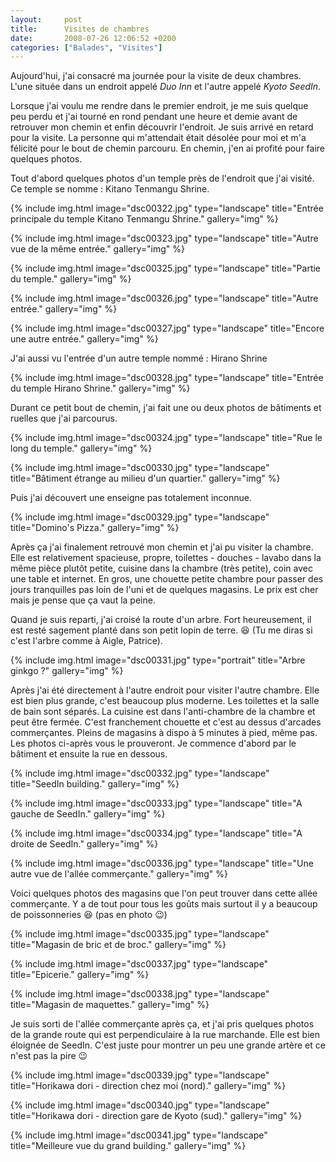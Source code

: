 ```yaml
---
layout:     post
title:      Visites de chambres
date:       2008-07-26 12:06:52 +0200
categories: ["Balades", "Visites"]
---
```


Aujourd'hui, j'ai consacré ma journée pour la visite de deux chambres. L'une située dans un endroit appelé *Duo Inn* et 
l'autre appelé *Kyoto SeedIn*.

<!--more-->

Lorsque j'ai voulu me rendre dans le premier endroit, je me suis quelque peu perdu et j'ai tourné en rond pendant
une heure et demie avant de retrouver mon chemin et enfin découvrir l'endroit. Je suis arrivé en retard pour la
visite. La personne qui m'attendait était désolée pour moi et m'a félicité pour le bout de chemin parcouru. En
chemin, j'en ai profité pour faire quelques photos.

Tout d'abord quelques photos d'un temple près de l'endroit que j'ai visité. Ce temple se nomme : Kitano Tenmangu
Shrine.

<!-- /assets/images/2008-07-26-visites-de-chambres/dsc00322.jpg -->
{% include img.html
    image="dsc00322.jpg"
    type="landscape"
    title="Entrée principale du temple Kitano Tenmangu Shrine."
    gallery="img"
%}

<!-- /assets/images/2008-07-26-visites-de-chambres/dsc00323.jpg -->
{% include img.html
    image="dsc00323.jpg"
    type="landscape"
    title="Autre vue de la même entrée."
    gallery="img"
%}

<!-- /assets/images/2008-07-26-visites-de-chambres/dsc00325.jpg -->
{% include img.html
    image="dsc00325.jpg"
    type="landscape"
    title="Partie du temple."
    gallery="img"
%}

<!-- /assets/images/2008-07-26-visites-de-chambres/dsc00326.jpg -->
{% include img.html
    image="dsc00326.jpg"
    type="landscape"
    title="Autre entrée."
    gallery="img"
%}

<!-- /assets/images/2008-07-26-visites-de-chambres/dsc00327.jpg -->
{% include img.html
    image="dsc00327.jpg"
    type="landscape"
    title="Encore une autre entrée."
    gallery="img"
%}

J'ai aussi vu l'entrée d'un autre temple nommé : Hirano Shrine

<!-- /assets/images/2008-07-26-visites-de-chambres/dsc00328.jpg -->
{% include img.html
    image="dsc00328.jpg"
    type="landscape"
    title="Entrée du temple Hirano Shrine."
    gallery="img"
%}

Durant ce petit bout de chemin, j'ai fait une ou deux photos de bâtiments et ruelles que j'ai parcourus.

<!-- /assets/images/2008-07-26-visites-de-chambres/dsc00324.jpg -->
{% include img.html
    image="dsc00324.jpg"
    type="landscape"
    title="Rue le long du temple."
    gallery="img"
%}

<!-- /assets/images/2008-07-26-visites-de-chambres/dsc00330.jpg -->
{% include img.html
    image="dsc00330.jpg"
    type="landscape"
    title="Bâtiment étrange au milieu d'un quartier."
    gallery="img"
%}

Puis j'ai découvert une enseigne pas totalement inconnue.

<!-- /assets/images/2008-07-26-visites-de-chambres/dsc00329.jpg -->
{% include img.html
    image="dsc00329.jpg"
    type="landscape"
    title="Domino's Pizza."
    gallery="img"
%}

Après ça j'ai finalement retrouvé mon chemin et j'ai pu visiter la chambre. Elle est relativement spacieuse,
propre, toilettes - douches - lavabo dans la même pièce plutôt petite, cuisine dans la chambre (très petite), coin
avec une table et internet. En gros, une chouette petite chambre pour passer des jours tranquilles pas loin de
l'uni et de quelques magasins. Le prix est cher mais je pense que ça vaut la peine.

Quand je suis reparti, j'ai croisé la route d'un arbre. Fort heureusement, il est resté sagement planté dans son
petit lopin de terre. :laughing: (Tu me diras si c'est l'arbre comme à Aigle, Patrice).

<!-- /assets/images/2008-07-26-visites-de-chambres/dsc00331.jpg -->
{% include img.html
    image="dsc00331.jpg"
    type="portrait"
    title="Arbre ginkgo ?"
    gallery="img"
%}

Après j'ai été directement à l'autre endroit pour visiter l'autre chambre. Elle est bien plus grande, c'est
beaucoup plus moderne. Les toilettes et la salle de bain sont séparés. La cuisine est dans l'anti-chambre de la
chambre et peut être fermée. C'est franchement chouette et c'est au dessus d'arcades commerçantes. Pleins de
magasins à dispo à 5 minutes à pied, même pas. Les photos ci-après vous le prouveront. Je commence d'abord par le
bâtiment et ensuite la rue en dessous.

<!-- /assets/images/2008-07-26-visites-de-chambres/dsc00332.jpg -->
{% include img.html
    image="dsc00332.jpg"
    type="landscape"
    title="SeedIn building."
    gallery="img"
%}

<!-- /assets/images/2008-07-26-visites-de-chambres/dsc00333.jpg -->
{% include img.html
    image="dsc00333.jpg"
    type="landscape"
    title="A gauche de SeedIn."
    gallery="img"
%}

<!-- /assets/images/2008-07-26-visites-de-chambres/dsc00334.jpg -->
{% include img.html
    image="dsc00334.jpg"
    type="landscape"
    title="A droite de SeedIn."
    gallery="img"
%}

<!-- /assets/images/2008-07-26-visites-de-chambres/dsc00336.jpg -->
{% include img.html
    image="dsc00336.jpg"
    type="landscape"
    title="Une autre vue de l'allée commerçante."
    gallery="img"
%}

Voici quelques photos des magasins que l'on peut trouver dans cette allée commerçante. Y a de tout pour tous les
goûts mais surtout il y a beaucoup de poissonneries :laughing: (pas en photo :wink:)

<!-- /assets/images/2008-07-26-visites-de-chambres/dsc00335.jpg -->
{% include img.html
    image="dsc00335.jpg"
    type="landscape"
    title="Magasin de bric et de broc."
    gallery="img"
%}

<!-- /assets/images/2008-07-26-visites-de-chambres/dsc00337.jpg -->
{% include img.html
    image="dsc00337.jpg"
    type="landscape"
    title="Epicerie."
    gallery="img"
%}

<!-- /assets/images/2008-07-26-visites-de-chambres/dsc00338.jpg -->
{% include img.html
    image="dsc00338.jpg"
    type="landscape"
    title="Magasin de maquettes."
    gallery="img"
%}

Je suis sorti de l'allée commerçante après ça, et j'ai pris quelques photos de la grande route qui est
perpendiculaire à la rue marchande. Elle est bien éloignée de SeedIn. C'est juste pour montrer un peu une grande
artère et ce n'est pas la pire :wink:

<!-- /assets/images/2008-07-26-visites-de-chambres/dsc00339.jpg -->
{% include img.html
    image="dsc00339.jpg"
    type="landscape"
    title="Horikawa dori - direction chez moi (nord)."
    gallery="img"
%}

<!-- /assets/images/2008-07-26-visites-de-chambres/dsc00340.jpg -->
{% include img.html
    image="dsc00340.jpg"
    type="landscape"
    title="Horikawa dori - direction gare de Kyoto (sud)."
    gallery="img"
%}

<!-- /assets/images/2008-07-26-visites-de-chambres/dsc00341.jpg -->
{% include img.html
    image="dsc00341.jpg"
    type="landscape"
    title="Meilleure vue du grand building."
    gallery="img"
%}

